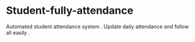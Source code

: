 # Student-fully-attendance
Automated student attendance system . Update daily attendance and follow all easily .
